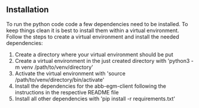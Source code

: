 ## Installation
To run the python code code a few dependencies need to be installed. To keep things clean it is best to install them within a virtual environment. Follow the steps to create a virtual environment and install the needed dependencies:
1. Create a directory where your virtual environment should be put
2. Create a virtual environment in the just created directory with 'python3 -m venv /path/to/venv/directory'
3. Activate the virtual environment with 'source /path/to/venv/directory/bin/activate'
4. Install the dependencies for the abb-egm-client following the instructions in the respective README file
4. Install all other dependencies with 'pip install -r requirements.txt'
